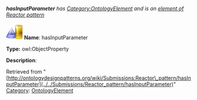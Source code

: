___hasInputParameter__ has [Category:OntologyElement](../../Category/OntologyElement "Category:OntologyElement") and is an [element of](../../Property/ElementOf "Property:ElementOf") [Reactor pattern](../../Submissions/Reactor_pattern "Submissions:Reactor pattern")_


  




[![ObjectProperty](../../images/thumb/c/c3/ObjectProperty.gif/45px-ObjectProperty.gif)](../../Image/ObjectProperty.gif "ObjectProperty")
__Name__: hasInputParameter 


__Type:__ owl:ObjectProperty 


__Description__: 





Retrieved from "[http://ontologydesignpatterns.org/wiki/Submissions:Reactor\_pattern/hasInputParameter](../../Submissions/Reactor_pattern/hasInputParameter)"
 [Category](http://ontologydesignpatterns.org/wiki/Special:Categories "Special:Categories"): [OntologyElement](../../Category/OntologyElement "Category:OntologyElement")